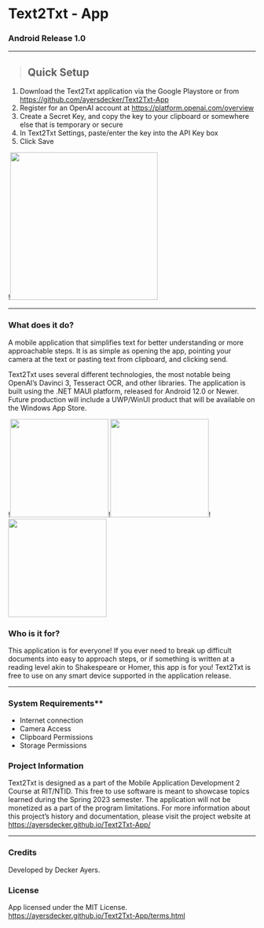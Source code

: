 # Text2Txt - App 

### Android Release 1.0 

- - - -

>## **Quick Setup**

  1. Download the Text2Txt application via the Google Playstore or from https://github.com/ayersdecker/Text2Txt-App 
  2. Register for an OpenAI account at https://platform.openai.com/overview
  3. Create a Secret Key, and copy the key to your clipboard or somewhere else that is temporary or secure
  4. In Text2Txt Settings, paste/enter the key into the API Key box
  5. Click Save
  
  !<img src="https://user-images.githubusercontent.com/69859630/236797715-f533f34d-7953-424e-b60b-9f5c947607cc.png" width= 300/>


- - - -

### **What does it do?**

A mobile application that simplifies text for better understanding or more approachable steps. It is as simple as opening the app, pointing your camera at the text or pasting text from clipboard, and clicking send.
  
Text2Txt uses several different technologies, the most notable being OpenAI’s Davinci 3, Tesseract OCR, and other libraries. The application is built using the .NET MAUI platform, released for Android 12.0 or Newer. Future production will include a UWP/WinUI product that will be available on the Windows App Store.

!<img src="https://user-images.githubusercontent.com/69859630/236798396-0131b00f-62e3-4079-8ca3-69205a5b8295.png" width= 200/>!<img src="https://user-images.githubusercontent.com/69859630/236798548-e4410d9d-f882-4769-b5d3-d47ddcac6dcd.png" width= 200/>!<img src="https://user-images.githubusercontent.com/69859630/236798559-e82596d7-a4a2-46a2-8a13-3b1b258e1172.png" width= 200/>


### **Who is it for?**

This application is for everyone! If you ever need to break up difficult documents into easy to approach steps, or if something is written at a reading level akin to Shakespeare or Homer, this app is for you! Text2Txt is free to use on any smart device supported in the application release. 

- - - -


### System Requirements**

- Internet connection
- Camera Access
- Clipboard Permissions
- Storage Permissions 

### Project Information

Text2Txt is designed as a part of the Mobile Application Development 2 Course at RIT/NTID. This free to use software is meant to showcase topics learned during the Spring 2023 semester. The application will not be monetized as a part of the program limitations. For more information about this project’s history and documentation, please visit the project website at https://ayersdecker.github.io/Text2Txt-App/ 

- - - -

### Credits
Developed by Decker Ayers.

### License
App licensed under the MIT License.
https://ayersdecker.github.io/Text2Txt-App/terms.html

